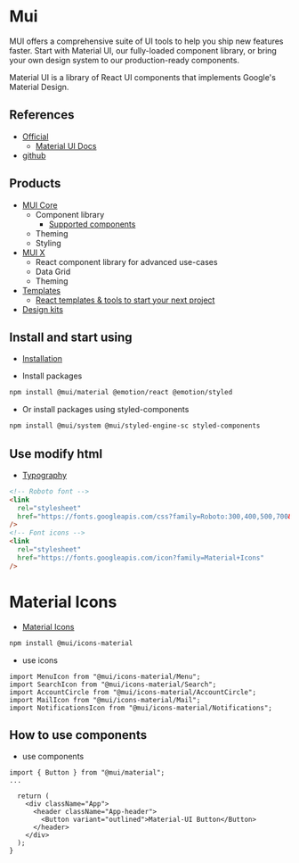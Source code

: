 # Mui
MUI offers a comprehensive suite of UI tools to help you ship new features faster.
Start with Material UI, our fully-loaded component library, 
or bring your own design system to our production-ready components.

Material UI is a library of React UI components that implements Google's Material Design.

## References
- [Official](https://mui.com/)
  - [Material UI Docs](https://mui.com/material-ui/getting-started/overview/)
- [github](https://github.com/mui) 

## Products
- [MUI Core](https://mui.com/core/)
  - Component library
    - [Supported components](https://mui.com/material-ui/getting-started/supported-components/)
  - Theming
  - Styling
- [MUI X](https://mui.com/x/)
  - React component library for advanced use-cases
  - Data Grid
  - Theming
- [Templates](https://mui.com/templates/)
  - [React templates & tools to start your next project](https://mui.com/store/)
- [Design kits](https://mui.com/design-kits/)

## Install and start using
- [Installation](Installation)

- Install packages
```bash
npm install @mui/material @emotion/react @emotion/styled
```

- Or install packages using styled-components
```bash
npm install @mui/system @mui/styled-engine-sc styled-components
```

## Use  modify html
- [Typography](https://mui.com/material-ui/react-typography/)

```html
<!-- Roboto font -->
<link
  rel="stylesheet"
  href="https://fonts.googleapis.com/css?family=Roboto:300,400,500,700&display=swap"
/>
<!-- Font icons -->
<link
  rel="stylesheet"
  href="https://fonts.googleapis.com/icon?family=Material+Icons"
/>
```

# Material Icons
- [Material Icons](https://mui.com/material-ui/material-icons/)
```bash
npm install @mui/icons-material
```

- use icons
```tsx
import MenuIcon from "@mui/icons-material/Menu";
import SearchIcon from "@mui/icons-material/Search";
import AccountCircle from "@mui/icons-material/AccountCircle";
import MailIcon from "@mui/icons-material/Mail";
import NotificationsIcon from "@mui/icons-material/Notifications";
```

## How to use components
- use components
```tsx
import { Button } from "@mui/material";
...

  return (
    <div className="App">
      <header className="App-header">
        <Button variant="outlined">Material-UI Button</Button>
      </header>
    </div>
  );
}
```
